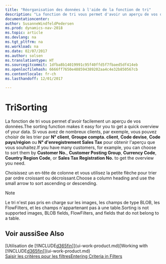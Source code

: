 ```yaml
---
title: "Réorganisation des données à l'aide de la fonction de tri"
description: "La fonction de tri vous permet d'avoir un aperçu de vos données. Par exemple, vous pouvez trier les clients par code devise pour obtenir un certain exemple de clients."
documentationcenter: 
author: SusanneWindfeldPedersen
ms.prod: dynamics-nav-2018
ms.topic: article
ms.devlang: na
ms.tgt_pltfrm: na
ms.workload: na
ms.date: 02/07/2017
ms.author: solsen
ms.translationtype: HT
ms.sourcegitcommit: 1dfba8b14019991c95f40ffd5f7fbaed5df414eb
ms.openlocfilehash: 6666ff7650e488594389202aa4c4e32b850567cb
ms.contentlocale: fr-ch
ms.lasthandoff: 12/01/2017

---
```

# <a name="sorting"></a><span data-ttu-id="e3bff-104">Tri</span><span class="sxs-lookup"><span data-stu-id="e3bff-104">Sorting</span></span>
<span data-ttu-id="e3bff-105">La fonction de tri vous permet d'avoir facilement un aperçu de vos données.</span><span class="sxs-lookup"><span data-stu-id="e3bff-105">The sorting function makes it easy for you to get a quick overview of your data.</span></span> <span data-ttu-id="e3bff-106">Si vous avez de nombreux clients, par exemple, vous pouvez choisir de les trier par **N° client**, **Groupe compta. client**, **Code devise**, **Code pays/région** ou **N° d'enregistrement Sales Tax** pour obtenir l'aperçu que vous souhaitez.</span><span class="sxs-lookup"><span data-stu-id="e3bff-106">If you have many customers, for example, you can choose to sort them by **Customer No.**, **Customer Posting Group**, **Currency Code**, **Country Region Code**, or **Sales Tax Registration No.** to get the overview you need.</span></span>

<span data-ttu-id="e3bff-107">Choisissez un en-tête de colonne et vous utilisez la petite flèche pour trier par ordre croissant ou décroissant.</span><span class="sxs-lookup"><span data-stu-id="e3bff-107">Choose a column heading and use the small arrow to sort ascending or descending.</span></span>  

> [!NOTE]  
>   <span data-ttu-id="e3bff-108">Le tri n'est pas pris en charge sur les images, les champs de type BLOB, les FlowFilters, et les champs n'appartenant pas à une table.</span><span class="sxs-lookup"><span data-stu-id="e3bff-108">Sorting is not supported images, BLOB fields, FlowFilters, and fields that do not belong to a table.</span></span>

## <a name="see-also"></a><span data-ttu-id="e3bff-109">Voir aussi</span><span class="sxs-lookup"><span data-stu-id="e3bff-109">See Also</span></span>
<span data-ttu-id="e3bff-110">[Utilisation de [!INCLUDE[d365fin](includes/d365fin_md.md)]](ui-work-product.md)</span><span class="sxs-lookup"><span data-stu-id="e3bff-110">[Working with [!INCLUDE[d365fin](includes/d365fin_md.md)]](ui-work-product.md)</span></span>  
[<span data-ttu-id="e3bff-111">Saisir les critères pour les filtres</span><span class="sxs-lookup"><span data-stu-id="e3bff-111">Entering Criteria in Filters</span></span>](ui-enter-criteria-filters.md)

